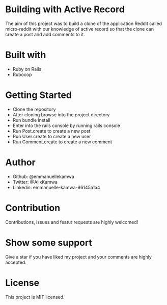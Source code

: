 # Building with Active Record

The aim of this project was to build a clone of the application Reddit called micro-reddit with our knowledge of active record so that the clone can create a post and add comments to it.

# Built with

- Ruby on Rails
- Rubocop

# Getting Started

- Clone the repository
- After cloning browse into the project directory
- Run bundle install
- Enter into the rails console by running rails console
- Run Post.create to create a new post
- Run User.create to create a new user
- Run Comment.create to create a new comment

# Author

- Github: @emmanuellekamwa
- Twitter: @AlixKamwa
- Linkedin: emmanuelle-kamwa-86145a1a4

# Contribution

Contributions, issues and featur requests are highly welcomed!

# Show some support

Give a star if you have liked my project and your comments are highly accepted.

# License

This project is MIT licensed.
